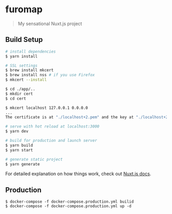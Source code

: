 # furomap

> My sensational Nuxt.js project

## Build Setup

``` bash
# install dependencies
$ yarn install

# SSL settings
$ brew install mkcert
$ brew install nss # if you use Firefox
$ mkcert --install

$ cd ./app/..
$ mkdir cert
$ cd cert

$ mkcert localhost 127.0.0.1 0.0.0.0
...
The certificate is at "./localhost+2.pem" and the key at "./localhost+2-key.pem" ✅

# serve with hot reload at localhost:3000
$ yarn dev

# build for production and launch server
$ yarn build
$ yarn start

# generate static project
$ yarn generate
```

For detailed explanation on how things work, check out [Nuxt.js docs](https://nuxtjs.org).

## Production

```
$ docker-compose -f docker-compose.production.yml builid
$ docker-compose -f docker-compose.production.yml up -d
```
